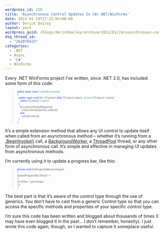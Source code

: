 ```yaml
---
wordpress_id: 210
title: 'Asynchronous Control Updates In C#/.NET/WinForms'
date: 2011-01-24T17:22:01+00:00
author: Derick Bailey
layout: post
wordpress_guid: /blogs/derickbailey/archive/2011/01/24/asynchronous-control-updates-in-c-net-winforms.aspx
dsq_thread_id:
  - "262078423"
categories:
  - .NET
  - Async
  - 'C#'
  - WinForms
---
```

Every .NET WinForms project I&#8217;ve written, since .NET 2.0, has included some form of this code:

> <pre style="margin: 0.0px 0.0px 0.0px 0.0px;font: 9.5px Consolas;color: #0034ff">public<span style="color: #000000"> </span>static<span style="color: #000000"> </span>class<span style="color: #000000"> </span><span style="color: #31a2bd">ControlExtensions</span></pre>
> 
> <pre style="margin: 0.0px 0.0px 0.0px 0.0px;font: 9.5px Consolas">{</pre>
> 
> <pre style="margin: 0.0px 0.0px 0.0px 0.0px;font: 9.5px Consolas"><span style="color: #0034ff">  public</span> <span style="color: #0034ff">static</span> <span style="color: #0034ff">void</span> Do&lt;TControl&gt;(<span style="color: #0034ff">this</span> TControl control, <span style="color: #31a2bd">Action</span>&lt;TControl&gt; action)</pre>
> 
> <pre style="margin: 0.0px 0.0px 0.0px 0.0px;font: 9.5px Consolas"><span style="color: #0034ff">    where</span> TControl: <span style="color: #31a2bd">Control</span></pre>
> 
> <pre style="margin: 0.0px 0.0px 0.0px 0.0px;font: 9.5px Consolas">  {</pre>
> 
> <pre style="margin: 0.0px 0.0px 0.0px 0.0px;font: 9.5px Consolas"><span style="color: #0034ff">    if</span> (control.InvokeRequired)</pre>
> 
> <pre style="margin: 0.0px 0.0px 0.0px 0.0px;font: 9.5px Consolas">      control.Invoke(action, control);</pre>
> 
> <pre style="margin: 0.0px 0.0px 0.0px 0.0px;font: 9.5px Consolas"><span style="color: #0034ff">    else</span></pre>
> 
> <pre style="margin: 0.0px 0.0px 0.0px 0.0px;font: 9.5px Consolas">      action(control);</pre>
> 
> <pre style="margin: 0.0px 0.0px 0.0px 0.0px;font: 9.5px Consolas">  }</pre>
> 
> <pre style="margin: 0.0px 0.0px 0.0px 0.0px;font: 9.5px Consolas">}</pre>

It&#8217;s a simple extension method that allows any UI control to update itself when called from an asynchronous method &#8211; whether it&#8217;s running from a [.BeginInvoke()](http://msdn.microsoft.com/en-us/library/system.windows.forms.control.begininvoke.aspx) call, a [BackgroundWorker](http://msdn.microsoft.com/en-us/library/system.componentmodel.backgroundworker.aspx), a [ThreadPool](http://msdn.microsoft.com/es-es/library/system.threading.threadpool.aspx) thread, or any other form of asynchronous call. It&#8217;s simple and effective in managing UI updates from asynchronous methods.

I&#8217;m currently using it to update a progress bar, like this:

> <pre style="margin: 0.0px 0.0px 0.0px 0.0px;font: 9.5px Consolas"><span style="color: #0034ff">private</span> <span style="color: #0034ff">void</span> SetProgress(<span style="color: #0034ff">int</span> percentage)</pre>
> 
> <pre style="margin: 0.0px 0.0px 0.0px 0.0px;font: 9.5px Consolas">{</pre>
> 
> <pre style="margin: 0.0px 0.0px 0.0px 0.0px;font: 9.5px Consolas">updateProgressBar.Do(ctl =&gt;</pre>
> 
> <pre style="margin: 0.0px 0.0px 0.0px 0.0px;font: 9.5px Consolas">{</pre>
> 
> <pre style="margin: 0.0px 0.0px 0.0px 0.0px;font: 9.5px Consolas">ctl.Value = percentage;</pre>
> 
> <pre style="margin: 0.0px 0.0px 0.0px 0.0px;font: 9.5px Consolas">});<br /></pre>
> 
> <pre style="margin: 0.0px 0.0px 0.0px 0.0px;font: 9.5px Consolas">}</pre>

The best part is that it&#8217;s aware of the control type through the use of generics. You don&#8217;t have to cast from a generic Control type so that you can access the specific methods and properties of your specific control type.

I&#8217;m sure this code has been written and blogged about thousands of times (I may have even blogged it in the past&#8230; I don&#8217;t remember, honestly). I just wrote this code again, though, so I wanted to capture it someplace useful.